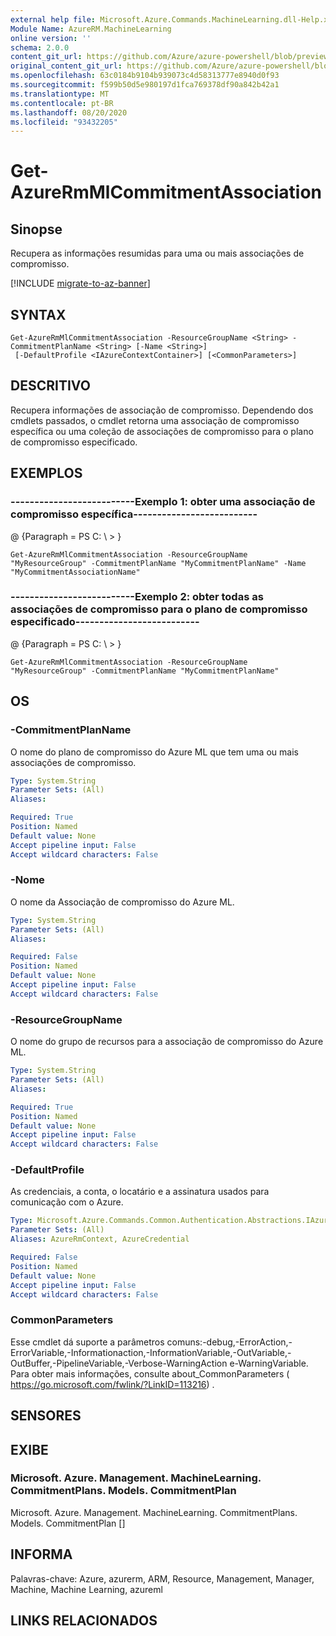 ```yaml
---
external help file: Microsoft.Azure.Commands.MachineLearning.dll-Help.xml
Module Name: AzureRM.MachineLearning
online version: ''
schema: 2.0.0
content_git_url: https://github.com/Azure/azure-powershell/blob/preview/src/ResourceManager/MachineLearning/Commands.MachineLearning/help/Get-AzureRmMlCommitmentAssociation.md
original_content_git_url: https://github.com/Azure/azure-powershell/blob/preview/src/ResourceManager/MachineLearning/Commands.MachineLearning/help/Get-AzureRmMlCommitmentAssociation.md
ms.openlocfilehash: 63c0184b9104b939073c4d58313777e8940d0f93
ms.sourcegitcommit: f599b50d5e980197d1fca769378df90a842b42a1
ms.translationtype: MT
ms.contentlocale: pt-BR
ms.lasthandoff: 08/20/2020
ms.locfileid: "93432205"
---
```

# Get-AzureRmMlCommitmentAssociation

## Sinopse
Recupera as informações resumidas para uma ou mais associações de compromisso.

[!INCLUDE [migrate-to-az-banner](../../includes/migrate-to-az-banner.md)]

## SYNTAX

```
Get-AzureRmMlCommitmentAssociation -ResourceGroupName <String> -CommitmentPlanName <String> [-Name <String>]
 [-DefaultProfile <IAzureContextContainer>] [<CommonParameters>]
```

## DESCRITIVO
Recupera informações de associação de compromisso.
Dependendo dos cmdlets passados, o cmdlet retorna uma associação de compromisso específica ou uma coleção de associações de compromisso para o plano de compromisso especificado.

## EXEMPLOS

### --------------------------Exemplo 1: obter uma associação de compromisso específica--------------------------
@ {Paragraph = PS C: \\ \> }





```
Get-AzureRmMlCommitmentAssociation -ResourceGroupName "MyResourceGroup" -CommitmentPlanName "MyCommitmentPlanName" -Name "MyCommitmentAssociationName"
```

### --------------------------Exemplo 2: obter todas as associações de compromisso para o plano de compromisso especificado--------------------------
@ {Paragraph = PS C: \\ \> }





```
Get-AzureRmMlCommitmentAssociation -ResourceGroupName "MyResourceGroup" -CommitmentPlanName "MyCommitmentPlanName"
```

## OS

### -CommitmentPlanName
O nome do plano de compromisso do Azure ML que tem uma ou mais associações de compromisso.

```yaml
Type: System.String
Parameter Sets: (All)
Aliases: 

Required: True
Position: Named
Default value: None
Accept pipeline input: False
Accept wildcard characters: False
```

### -Nome
O nome da Associação de compromisso do Azure ML.

```yaml
Type: System.String
Parameter Sets: (All)
Aliases: 

Required: False
Position: Named
Default value: None
Accept pipeline input: False
Accept wildcard characters: False
```

### -ResourceGroupName
O nome do grupo de recursos para a associação de compromisso do Azure ML.

```yaml
Type: System.String
Parameter Sets: (All)
Aliases: 

Required: True
Position: Named
Default value: None
Accept pipeline input: False
Accept wildcard characters: False
```

### -DefaultProfile
As credenciais, a conta, o locatário e a assinatura usados para comunicação com o Azure.

```yaml
Type: Microsoft.Azure.Commands.Common.Authentication.Abstractions.IAzureContextContainer
Parameter Sets: (All)
Aliases: AzureRmContext, AzureCredential

Required: False
Position: Named
Default value: None
Accept pipeline input: False
Accept wildcard characters: False
```

### CommonParameters
Esse cmdlet dá suporte a parâmetros comuns:-debug,-ErrorAction,-ErrorVariable,-Informationaction,-InformationVariable,-OutVariable,-OutBuffer,-PipelineVariable,-Verbose-WarningAction e-WarningVariable. Para obter mais informações, consulte about_CommonParameters ( https://go.microsoft.com/fwlink/?LinkID=113216) .

## SENSORES

## EXIBE

### Microsoft. Azure. Management. MachineLearning. CommitmentPlans. Models. CommitmentPlan
Microsoft. Azure. Management. MachineLearning. CommitmentPlans. Models. CommitmentPlan []

## INFORMA
Palavras-chave: Azure, azurerm, ARM, Resource, Management, Manager, Machine, Machine Learning, azureml

## LINKS RELACIONADOS

